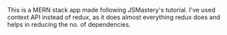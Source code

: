 This is a MERN stack app made following JSMastery's tutorial.
I've used context API instead of redux, as it does almost everything redux does and helps in reducing the no. of dependencies.
